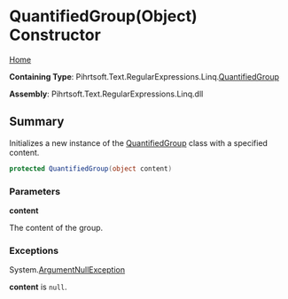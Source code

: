 # QuantifiedGroup\(Object\) Constructor

[Home](../../../../../../README.md)

**Containing Type**: Pihrtsoft\.Text\.RegularExpressions\.Linq\.[QuantifiedGroup](../README.md)

**Assembly**: Pihrtsoft\.Text\.RegularExpressions\.Linq\.dll

## Summary

Initializes a new instance of the [QuantifiedGroup](../README.md) class with a specified content\.

```csharp
protected QuantifiedGroup(object content)
```

### Parameters

**content**

The content of the group\.

### Exceptions

System\.[ArgumentNullException](https://docs.microsoft.com/en-us/dotnet/api/system.argumentnullexception)

**content** is `null`\.


